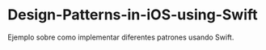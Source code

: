# Design-Patterns-in-iOS-using-Swift

Ejemplo sobre como implementar diferentes patrones usando Swift.
